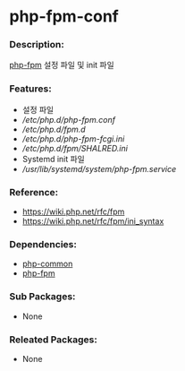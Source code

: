 # php-fpm-conf

### Description:
[php-fpm](pkg-base-php.md) 설정 파일 및 init 파일

### Features:
* 설정 파일
 * _/etc/php.d/php-fpm.conf_
 * _/etc/php.d/fpm.d_
 * _/etc/php.d/php-fpm-fcgi.ini_
 * _/etc/php.d/fpm/SHALRED.ini_
* Systemd init 파일
 * _/usr/lib/systemd/system/php-fpm.service_

### Reference:
* https://wiki.php.net/rfc/fpm
* https://wiki.php.net/rfc/fpm/ini_syntax

### Dependencies:
* [php-common](pkg-core-php-common.md)
* [php-fpm](pkg-base-php.md)

### Sub Packages:
* None

### Releated Packages:
* None
